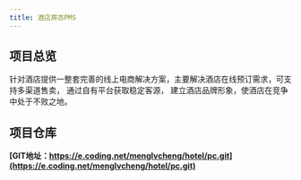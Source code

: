```yaml
---
title: 酒店房态PMS
---
```


## 项目总览
针对酒店提供一整套完善的线上电商解决方案，主要解决酒店在线预订需求，可支持多渠道售卖， 通过自有平台获取稳定客源，
建立酒店品牌形象，使酒店在竞争中处于不败之地。




## 项目仓库

**[GIT地址：https://e.coding.net/menglvcheng/hotel/pc.git](https://e.coding.net/menglvcheng/hotel/pc.git)**